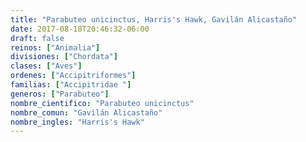 ```yaml
---
title: "Parabuteo unicinctus, Harris's Hawk, Gavilán Alicastaño"
date: 2017-08-18T20:46:32-06:00
draft: false
reinos: ["Animalia"]
divisiones: ["Chordata"]
clases: ["Aves"]
ordenes: ["Accipitriformes"]
familias: ["Accipitridae "]
generos: ["Parabuteo"]
nombre_cientifico: "Parabuteo unicinctus"
nombre_comun: "Gavilán Alicastaño"
nombre_ingles: "Harris's Hawk"
---
```

